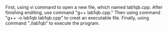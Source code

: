 First, using vi command to open a new file, which named lab1qb.cpp.
After finishing enditing, use command "g++ lab1qb.cpp."
Then using command "g++ -o lab1qb lab1qb.cpp" to creat an executable file.
Finally, using command "./lab1qb" to execute the program.
